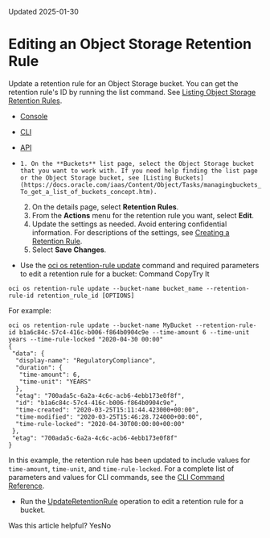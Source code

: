 Updated 2025-01-30
# Editing an Object Storage Retention Rule
Update a retention rule for an Object Storage bucket.
You can get the retention rule's ID by running the list command. See [Listing Object Storage Retention Rules](https://docs.oracle.com/en-us/iaas/Content/Object/Tasks/usingretentionrules_topic-To_list_retention_rules.htm#top "View a list of the retention rules for an Object Storage bucket.").
  * [Console](https://docs.oracle.com/en-us/iaas/Content/Object/Tasks/usingretentionrules_topic-To_edit_a_retention_rule.htm)
  * [CLI](https://docs.oracle.com/en-us/iaas/Content/Object/Tasks/usingretentionrules_topic-To_edit_a_retention_rule.htm)
  * [API](https://docs.oracle.com/en-us/iaas/Content/Object/Tasks/usingretentionrules_topic-To_edit_a_retention_rule.htm)


  *     1. On the **Buckets** list page, select the Object Storage bucket that you want to work with. If you need help finding the list page or the Object Storage bucket, see [Listing Buckets](https://docs.oracle.com/iaas/Content/Object/Tasks/managingbuckets_topic-To_get_a_list_of_buckets_concept.htm).
    2. On the details page, select **Retention Rules**.
    3. From the **Actions** menu for the retention rule you want, select **Edit**. 
    4. Update the settings as needed. Avoid entering confidential information. For descriptions of the settings, see [Creating a Retention Rule](https://docs.oracle.com/en-us/iaas/Content/Object/Tasks/usingretentionrules_topic-To_create_a_retention_rule.htm#top "Create a retention rule for an Object Storage bucket.").
    5. Select **Save Changes**.
  * Use the [oci os retention-rule update](https://docs.oracle.com/iaas/tools/oci-cli/latest/oci_cli_docs/cmdref/os/retention-rule/update.html) command and required parameters to edit a retention rule for a bucket:
Command
CopyTry It
```
oci os retention-rule update --bucket-name bucket_name --retention-rule-id retention_rule_id [OPTIONS]
```

For example:
```
oci os retention-rule update --bucket-name MyBucket --retention-rule-id b1a6c84c-57c4-416c-b006-f864b0904c9e --time-amount 6 --time-unit years --time-rule-locked "2020-04-30 00:00"
{
 "data": {
  "display-name": "RegulatoryCompliance",
  "duration": {
   "time-amount": 6,
   "time-unit": "YEARS"
  },
  "etag": "700ada5c-6a2a-4c6c-acb6-4ebb173e0f8f",
  "id": "b1a6c84c-57c4-416c-b006-f864b0904c9e",
  "time-created": "2020-03-25T15:11:44.423000+00:00",
  "time-modified": "2020-03-25T15:46:28.724000+00:00",
  "time-rule-locked": "2020-04-30T00:00:00+00:00"
 },
 "etag": "700ada5c-6a2a-4c6c-acb6-4ebb173e0f8f"
}
```

In this example, the retention rule has been updated to include values for `time-amount`, `time-unit`, and `time-rule-locked`.
For a complete list of parameters and values for CLI commands, see the [CLI Command Reference](https://docs.oracle.com/iaas/tools/oci-cli/latest).
  * Run the [UpdateRetentionRule](https://docs.oracle.com/iaas/api/#/en/objectstorage/latest/RetentionRule/UpdateRetentionRule) operation to edit a retention rule for a bucket.


Was this article helpful?
YesNo

